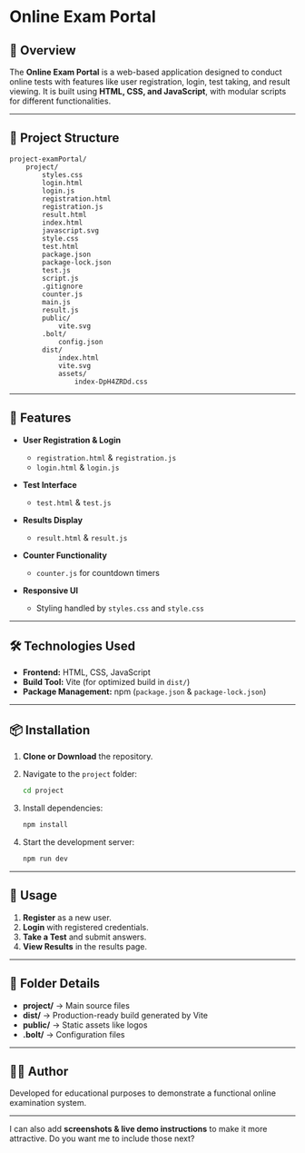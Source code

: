 # Online Exam Portal

## 📌 Overview

The **Online Exam Portal** is a web-based application designed to conduct online tests with features like user registration, login, test taking, and result viewing. It is built using **HTML, CSS, and JavaScript**, with modular scripts for different functionalities.

---

## 📂 Project Structure

```
project-examPortal/
    project/
        styles.css
        login.html
        login.js
        registration.html
        registration.js
        result.html
        index.html
        javascript.svg
        style.css
        test.html
        package.json
        package-lock.json
        test.js
        script.js
        .gitignore
        counter.js
        main.js
        result.js
        public/
            vite.svg
        .bolt/
            config.json
        dist/
            index.html
            vite.svg
            assets/
                index-DpH4ZRDd.css
```

---

## 🚀 Features

* **User Registration & Login**

  * `registration.html` & `registration.js`
  * `login.html` & `login.js`
* **Test Interface**

  * `test.html` & `test.js`
* **Results Display**

  * `result.html` & `result.js`
* **Counter Functionality**

  * `counter.js` for countdown timers
* **Responsive UI**

  * Styling handled by `styles.css` and `style.css`

---

## 🛠️ Technologies Used

* **Frontend:** HTML, CSS, JavaScript
* **Build Tool:** Vite (for optimized build in `dist/`)
* **Package Management:** npm (`package.json` & `package-lock.json`)

---

## 📦 Installation

1. **Clone or Download** the repository.
2. Navigate to the `project` folder:

   ```bash
   cd project
   ```
3. Install dependencies:

   ```bash
   npm install
   ```
4. Start the development server:

   ```bash
   npm run dev
   ```

---

## 📜 Usage

1. **Register** as a new user.
2. **Login** with registered credentials.
3. **Take a Test** and submit answers.
4. **View Results** in the results page.

---

## 📌 Folder Details

* **project/** → Main source files
* **dist/** → Production-ready build generated by Vite
* **public/** → Static assets like logos
* **.bolt/** → Configuration files

---

## 🧑‍💻 Author

Developed for educational purposes to demonstrate a functional online examination system.

---

I can also add **screenshots & live demo instructions** to make it more attractive.
Do you want me to include those next?
